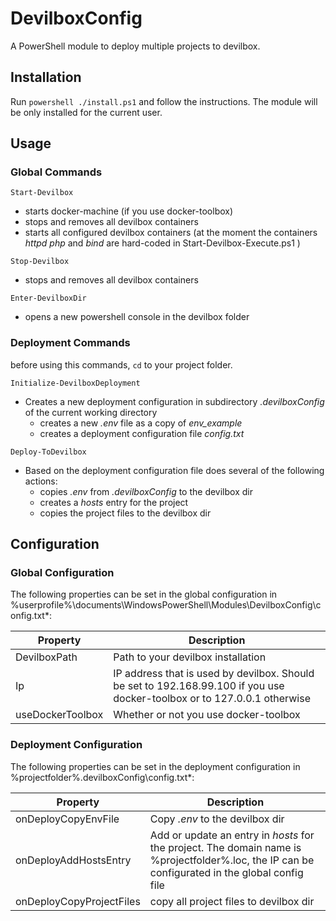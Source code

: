 # DevilboxConfig

A PowerShell module to deploy multiple projects to devilbox.

## Installation

Run `powershell ./install.ps1` and follow the instructions. The module will be only installed for the current user.

## Usage

### Global Commands

`Start-Devilbox`<br>

* starts docker-machine (if you use docker-toolbox)
* stops and removes all devilbox containers
* starts all configured devilbox containers (at the moment the containers *httpd* *php* and *bind* are hard-coded in
  Start-Devilbox-Execute.ps1 )
  
`Stop-Devilbox`

* stops and removes all devilbox containers

`Enter-DevilboxDir`

* opens a new powershell console in the devilbox folder

### Deployment Commands

before using this commands, `cd` to your project folder.

`Initialize-DevilboxDeployment`

* Creates a new deployment configuration in subdirectory *.devilboxConfig* of the current working directory
    * creates a new *.env* file as a copy of *env_example*
    * creates a deployment configuration file *config.txt*

`Deploy-ToDevilbox`

* Based on the deployment configuration file does several of the following actions:
    * copies *.env* from *.devilboxConfig* to the devilbox dir
    * creates a *hosts* entry for the project
    * copies the project files to the devilbox dir

## Configuration

### Global Configuration

The following properties can be set in the global configuration in
%userprofile%\documents\WindowsPowerShell\Modules\DevilboxConfig\config.txt*:

| Property           | Description                                                                                                              |
|--------------------|--------------------------------------------------------------------------------------------------------------------------|
| DevilboxPath       | Path to your devilbox installation                                                                                       |
| Ip                 | IP address that is used by devilbox. Should be set to 192.168.99.100 if you use docker-toolbox or to 127.0.0.1 otherwise |
| useDockerToolbox   | Whether or not you use docker-toolbox                                                                                    |

### Deployment Configuration

The following properties can be set in the deployment configuration in %projectfolder%\.devilboxConfig\config.txt*:

| Property                 | Description                                                                                                                                     |
|--------------------------|-------------------------------------------------------------------------------------------------------------------------------------------------|
| onDeployCopyEnvFile      | Copy *.env* to the devilbox dir                                                                                                                 |
| onDeployAddHostsEntry    | Add or update an entry in *hosts* for the project. The domain name is %projectfolder%.loc, the IP can be configurated in the global config file |
| onDeployCopyProjectFiles | copy all project files to devilbox dir                                                                                                          |